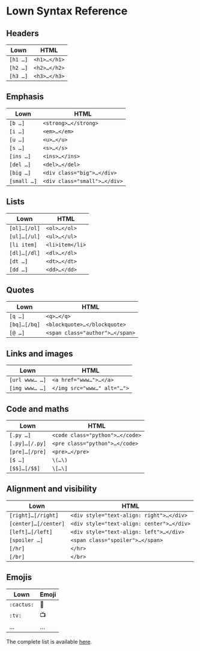 # Lown Syntax Reference

## Headers

| Lown     | HTML         |
|----------|--------------|
| `[h1 …]` | `<h1>…</h1>` |
| `[h2 …]` | `<h2>…</h2>` |
| `[h3 …]` | `<h3>…</h3>` |

## Emphasis

| Lown        | HTML                         |
|-------------|------------------------------|
| `[b …]`     | `<strong>…</strong>`         |
| `[i …]`     | `<em>…</em>`                 |
| `[u …]`     | `<u>…</u>`                   |
| `[s …]`     | `<s>…</s>`                   |
| `[ins …]`   | `<ins>…</ins>`               |
| `[del …]`   | `<del>…</del>`               |
| `[big …]`   | `<div class="big">…</div>`   |
| `[small …]` | `<div class="small">…</div>` |

## Lists

| Lown         | HTML                  |
|--------------|-----------------------|
| `[ol]…[/ol]` | `<ol>…</ol>`          |
| `[ul]…[/ul]` | `<ul>…</ul>`          |
| `[li item]`  | `<li>item</li>`       |
| `[dl]…[/dl]` | `<dl>…</dl>`          |
| `[dt …]`     | `<dt>…</dt>`          |
| `[dd …]`     | `<dd>…</dd>`          |

## Quotes

| Lown         | HTML                            |
|--------------|---------------------------------|
| `[q …]`      | `<q>…</q>`                      |
| `[bq]…[/bq]` | `<blockquote>…</blockquote>`    |
| `[@ …]`      | `<span class="author">…</span>` |

## Links and images

| Lown           | HTML                        |
|----------------|-----------------------------|
| `[url www… …]` | `<a href="www…">…</a>`      |
| `[img www… …]` | `</img src="www…" alt="…">` |

## Code and maths

| Lown             | HTML                                   |
|------------------|----------------------------------------|
| `[.py …]`        | `<code class="python">…</code>`        |
| `[.py]…[/.py]`   | `<pre class="python">…</code>`         |
| `[pre]…[/pre]`   | `<pre>…</pre>`                         |
| `[$ …]`          | `\(…\)`                                |
| `[$$]…[/$$]`     | `\[…\]`                                |

## Alignment and visibility

| Lown                 | HTML                                      |
|----------------------|-------------------------------------------|
| `[right]…[/right]`   | `<div style="text-align: right">…</div>`  |
| `[center]…[/center]` | `<div style="text-align: center">…</div>` |
| `[left]…[/left]`     | `<div style="text-align: left">…</div>`   |
| `[spoiler …]`        | `<span class="spoiler">…</span>`          |
| `[/hr]`              | `</hr>`                                   |
| `[/br]`              | `</br>`                                   |

## Emojis

| Lown       | Emoji |
|------------|-------|
| `:cactus:` | 🌵    |
| `:tv:`     | 📺    |
| …          | …     |

The complete list is available [here](src/emojis.csv).
